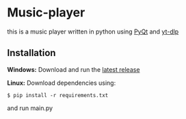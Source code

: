 # Music-player

this is a music player written in python using [PyQt](https://doc.qt.io/qtforpython-5/) and [yt-dlp](https://github.com/yt-dlp)

## Installation

**Windows:** 
Download and run the [latest release](https://github.com/mervyn-teo/Music-player/releases/latest)

**Linux:** 
Download dependencies using:

```
$ pip install -r requirements.txt
```

and run main.py
